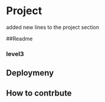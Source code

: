 # Project
added new lines to the project section

##Readme

### level3

## Deploymeny

## How to contrbute

